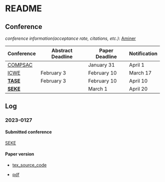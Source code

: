 # README

## Conference

*conference information(acceptance rate, citations, etc.)*:  [Aminer](https://www.aminer.cn/ranks/conf?domain_ids=624521982faec9f93681e73a&type=ccf&search=seke&metric=ccf_level&order=ascend&ccf_level=A,B,C&category=Conference)

| Conference                                                                | Abstract Deadline | Paper Deadline | Notification |
| ------------------------------------------------------------------------- | ----------------- | -------------- | ------------ |
| [COMPSAC](https://ieeecompsac.computer.org/2023/information-for-authors/) |                   | January 31     | April 1      |
| [ICWE](https://icwe2023.webengineering.org/important-dates/)              | February 3        | February 10    | March 17     |
| [**TASE**](https://bristolpl.github.io/tase2023/dates.html)               | February 3        | February 10    | April 10     |
| [**SEKE**](http://ksiresearch.org/seke/seke23.html)                       |                   | March 1        | April 20     |

## Log

### 2023-0127

#### Submitted conference

[SEKE](http://ksiresearch.org/seke/seke23.html)

#### Paper version

- [tex_source_code](https://github.com/AmoyCherry/papper_Async_rCore/tree/main/paper/2023-0127/tex_source_code)

- [pdf](https://github.com/AmoyCherry/papper_Async_rCore/blob/main/paper/2023-0127/A%20Design%20and%20Implementation%20of%20Rust%20Coroutine%20with%20priority%20in%20Operating%20System.pdf)


